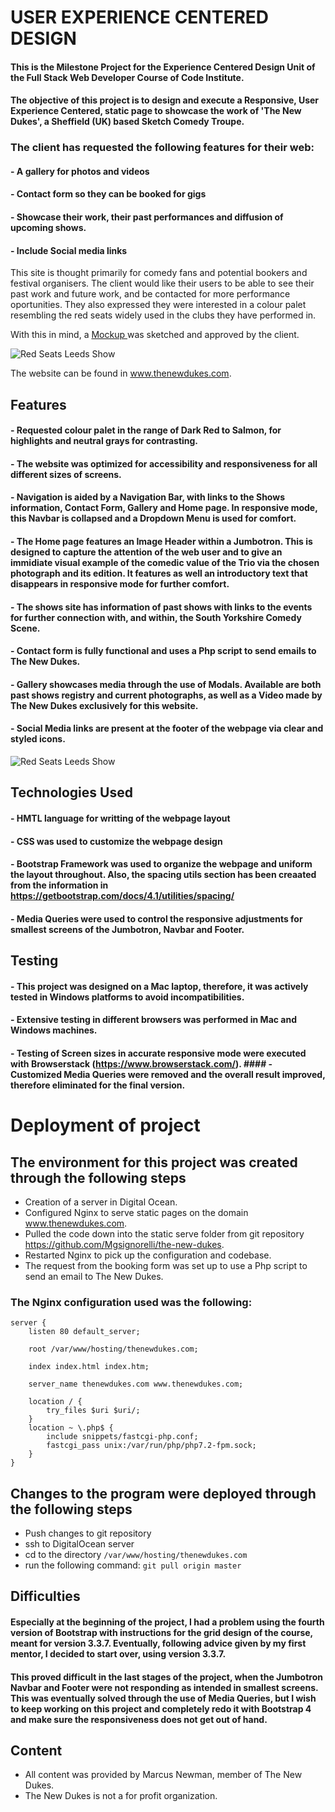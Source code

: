 # USER EXPERIENCE CENTERED DESIGN

#### This is the Milestone Project for the Experience Centered Design Unit of the Full Stack Web Developer Course of Code Institute.

#### The objective of this project is to design and execute a Responsive, User Experience Centered, static page to showcase the work of 'The New Dukes', a Sheffield (UK) based Sketch Comedy Troupe.


### The client has requested the following features for their web:

#### - A gallery for photos and videos
#### - Contact form so they can be booked for gigs
#### - Showcase their work, their past performances and diffusion of upcoming shows.
#### - Include Social media links

This site is thought primarily for comedy fans and potential bookers and festival organisers. The client would like their users to be able to see their past work and future work, and be contacted for more performance oportunities. They also expressed they were interested in a colour palet resembling the red seats widely used in the clubs they have performed in. <p>With this in mind, a <a href='https://github.com/Mgsignorelli/the-new-dukes/blob/master/mockups.jpg'> Mockup </a> was sketched and approved by the client. </p>
<img src='https://i.pinimg.com/originals/37/55/ad/3755adc94c251f259a57aaac155fa64c.png' alt='Red Seats Leeds Show' class='img-responsive'></img> 

The website can be found in www.thenewdukes.com. 

                                                        
## Features

#### - Requested colour palet in the range of Dark Red to Salmon, for highlights and neutral grays for contrasting. 
#### - The website was optimized for accessibility and responsiveness for all different sizes of screens. 
#### - Navigation is aided by a Navigation Bar, with links to the Shows information, Contact Form, Gallery and Home page. In responsive mode, this Navbar is collapsed and a Dropdown Menu is used for comfort. 
#### - The Home page features an Image Header within a Jumbotron. This is designed to capture the attention of the web user and to give an immidiate visual example of the comedic value of the Trio via the chosen photograph and its edition. It features as well an introductory text that disappears in responsive mode for further comfort.
#### - The shows site has information of past shows with links to the events for further connection with, and within, the South Yorkshire Comedy Scene. 
#### - Contact form is fully functional and uses a Php script to send emails to The New Dukes.
#### - Gallery showcases media through the use of Modals. Available are both past shows registry and current photographs, as well as a Video made by The New Dukes exclusively for this website. 
#### - Social Media links are present at the footer of the webpage via clear and styled icons.

<img src='https://i.pinimg.com/originals/13/04/25/13042505d497e82b3d17da3541d38b99.png' alt='Red Seats Leeds Show' class='img-responsive'></img> 

## Technologies Used

#### - HMTL language for writting of the webpage layout
#### - CSS was used to customize the webpage design
#### - Bootstrap Framework was used to organize the webpage and uniform the layout throughout. Also, the spacing utils section has been creaated from the information in https://getbootstrap.com/docs/4.1/utilities/spacing/
#### - Media Queries were used to control the responsive adjustments for smallest screens of the Jumbotron, Navbar and Footer. 





## Testing
#### - This project was designed on a Mac laptop, therefore, it was actively tested in Windows platforms to avoid incompatibilities.
#### - Extensive testing in different browsers was performed in Mac and Windows machines.

#### - Testing of Screen sizes in accurate responsive mode were executed with Browserstack (https://www.browserstack.com/). #### - Customized Media Queries were removed and the overall result improved, therefore eliminated for the final version.





# Deployment of project

## The environment for this project was created through the following steps

- Creation of a server in Digital Ocean.
- Configured Nginx to serve static pages on the domain www.thenewdukes.com.
- Pulled the code down into the static serve folder from git repository https://github.com/Mgsignorelli/the-new-dukes.
- Restarted Nginx to pick up the configuration and codebase.
- The request from the booking form was set up to use a Php script to send an email to The New Dukes.

### The Nginx configuration used was the following:

```
server {
    listen 80 default_server;

    root /var/www/hosting/thenewdukes.com;

    index index.html index.htm;

    server_name thenewdukes.com www.thenewdukes.com;

    location / {
        try_files $uri $uri/;
    }
    location ~ \.php$ {
        include snippets/fastcgi-php.conf;
        fastcgi_pass unix:/var/run/php/php7.2-fpm.sock;
    }
}
```

## Changes to the program were deployed through the following steps

- Push changes to git repository
- ssh to DigitalOcean server
- cd to the directory `/var/www/hosting/thenewdukes.com`
- run the following command: `git pull origin master`


## Difficulties 
#### Especially at the beginning of the project, I had a problem using the fourth version of Bootstrap with instructions for the grid design of the course, meant for version 3.3.7. Eventually, following advice given by my first mentor, I decided to start over, using version 3.3.7. 
#### This proved difficult in the last stages of the project, when the Jumbotron Navbar and Footer were not responding as intended in smallest screens. This was eventually solved through the use of Media Queries, but I wish to keep working on this project and completely redo it with Bootstrap 4 and make sure the responsiveness does not get out of hand. 



## Content
 - All content was provided by Marcus Newman, member of The New Dukes.
 - The New Dukes is not a for profit organization. 
